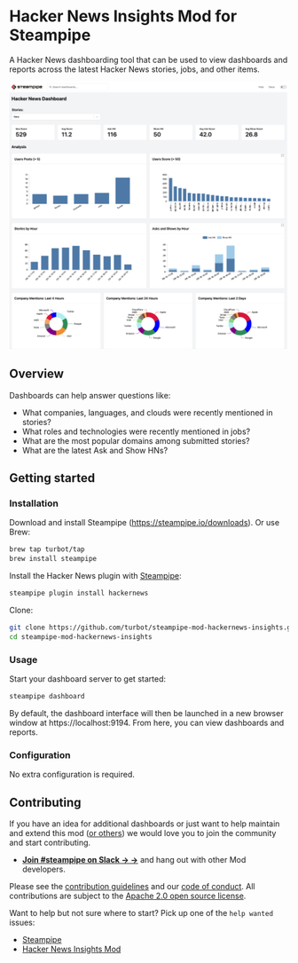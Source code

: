 # Hacker News Insights Mod for Steampipe

A Hacker News dashboarding tool that can be used to view dashboards and reports across the latest Hacker News stories, jobs, and other items.

![image](https://raw.githubusercontent.com/turbot/steampipe-mod-hackernews-insights/main/docs/images/hackernews_dashboard.png)

## Overview

Dashboards can help answer questions like:

- What companies, languages, and clouds were recently mentioned in stories?
- What roles and technologies were recently mentioned in jobs?
- What are the most popular domains among submitted stories?
- What are the latest Ask and Show HNs?

## Getting started

### Installation

Download and install Steampipe (https://steampipe.io/downloads). Or use Brew:

```sh
brew tap turbot/tap
brew install steampipe
```

Install the Hacker News plugin with [Steampipe](https://steampipe.io):

```sh
steampipe plugin install hackernews
```

Clone:

```sh
git clone https://github.com/turbot/steampipe-mod-hackernews-insights.git
cd steampipe-mod-hackernews-insights
```

### Usage

Start your dashboard server to get started:

```sh
steampipe dashboard
```

By default, the dashboard interface will then be launched in a new browser window at https://localhost:9194. From here, you can view dashboards and reports.

### Configuration

No extra configuration is required.

## Contributing

If you have an idea for additional dashboards or just want to help maintain and extend this mod ([or others](https://github.com/topics/steampipe-mod)) we would love you to join the community and start contributing.

- **[Join #steampipe on Slack → →](https://turbot.com/community/join)** and hang out with other Mod developers.

Please see the [contribution guidelines](https://github.com/turbot/steampipe/blob/main/CONTRIBUTING.md) and our [code of conduct](https://github.com/turbot/steampipe/blob/main/CODE_OF_CONDUCT.md). All contributions are subject to the [Apache 2.0 open source license](https://github.com/turbot/steampipe-mod-hackernews-insights/blob/main/LICENSE).

Want to help but not sure where to start? Pick up one of the `help wanted` issues:

- [Steampipe](https://github.com/turbot/steampipe/labels/help%20wanted)
- [Hacker News Insights Mod](https://github.com/turbot/steampipe-mod-hackernews-insights/labels/help%20wanted)
